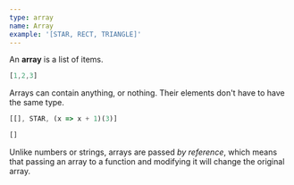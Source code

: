 ```yaml
---
type: array
name: Array
example: '[STAR, RECT, TRIANGLE]'
---
```


An **array** is a list of items.

```javascript
[1,2,3]
```

Arrays can contain anything, or nothing. Their elements don't have to have the
same type.

```javascript
[[], STAR, (x => x + 1)(3)]
```
```javascript
[]
```

Unlike numbers or strings, arrays are passed _by reference_, which means that
passing an array to a function and modifying it will change the original array.
